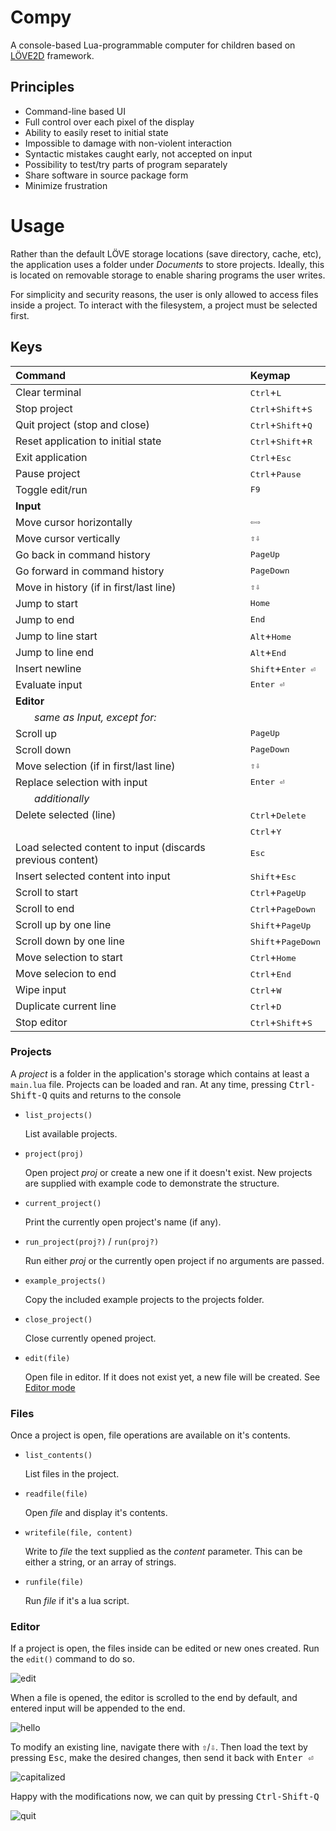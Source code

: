 # Compy

A console-based Lua-programmable computer for children based on
[LÖVE2D][löve2d] framework.

## Principles

- Command-line based UI
- Full control over each pixel of the display
- Ability to easily reset to initial state
- Impossible to damage with non-violent interaction
- Syntactic mistakes caught early, not accepted on input
- Possibility to test/try parts of program separately
- Share software in source package form
- Minimize frustration

# Usage

Rather than the default LÖVE storage locations (save directory,
cache, etc), the application uses a folder under _Documents_ to
store projects. Ideally, this is located on removable storage to
enable sharing programs the user writes.

For simplicity and security reasons, the user is only allowed to
access files inside a project. To interact with the filesystem,
a project must be selected first.

## Keys

| Command                                                           | Keymap                                        |
| :---------------------------------------------------------------- | :-------------------------------------------- |
| Clear terminal                                                    | <kbd>Ctrl</kbd>+<kbd>L</kbd>                  |
| Stop project                                                      | <kbd>Ctrl</kbd>+<kbd>Shift</kbd>+<kbd>S</kbd> |
| Quit project (stop and close)                                     | <kbd>Ctrl</kbd>+<kbd>Shift</kbd>+<kbd>Q</kbd> |
| Reset application to initial state                                | <kbd>Ctrl</kbd>+<kbd>Shift</kbd>+<kbd>R</kbd> |
| Exit application                                                  | <kbd>Ctrl</kbd>+<kbd>Esc</kbd>                |
| Pause project                                                     | <kbd>Ctrl</kbd>+<kbd>Pause</kbd>              |
| Toggle edit/run                                                   | <kbd>F9</kbd>                                 |
| **Input**                                                         |
| Move cursor horizontally                                          | <kbd>⇦</kbd><kbd>⇨</kbd>                      |
| Move cursor vertically                                            | <kbd>⇧</kbd><kbd>⇩</kbd>                      |
| Go back in command history                                        | <kbd>PageUp</kbd>                             |
| Go forward in command history                                     | <kbd>PageDown</kbd>                           |
| Move in history (if in first/last line)                           | <kbd>⇧</kbd><kbd>⇩</kbd>                      |
| Jump to start                                                     | <kbd>Home</kbd>                               |
| Jump to end                                                       | <kbd>End</kbd>                                |
| Jump to line start                                                | <kbd>Alt</kbd>+<kbd>Home</kbd>                |
| Jump to line end                                                  | <kbd>Alt</kbd>+<kbd>End</kbd>                 |
| Insert newline                                                    | <kbd>Shift</kbd>+<kbd>Enter ⏎</kbd>           |
| Evaluate input                                                    | <kbd>Enter ⏎</kbd>                            |
| **Editor**                                                        |
| &nbsp;&nbsp;&nbsp;&nbsp;&nbsp;&nbsp; _same as Input, except for:_ |
| Scroll up                                                         | <kbd>PageUp</kbd>                             |
| Scroll down                                                       | <kbd>PageDown</kbd>                           |
| Move selection (if in first/last line)                            | <kbd>⇧</kbd><kbd>⇩</kbd>                      |
| Replace selection with input                                      | <kbd>Enter ⏎</kbd>                            |
| &nbsp;&nbsp;&nbsp;&nbsp;&nbsp;&nbsp; _additionally_               |
| Delete selected (line)                                            | <kbd>Ctrl</kbd>+<kbd>Delete</kbd>             |
|                                                                   | <kbd>Ctrl</kbd>+<kbd>Y</kbd>                  |
| Load selected content to input (discards previous content)        | <kbd>Esc</kbd>                                |
| Insert selected content into input                                | <kbd>Shift</kbd>+<kbd>Esc</kbd>               |
| Scroll to start                                                   | <kbd>Ctrl</kbd>+<kbd>PageUp</kbd>             |
| Scroll to end                                                     | <kbd>Ctrl</kbd>+<kbd>PageDown</kbd>           |
| Scroll up by one line                                             | <kbd>Shift</kbd>+<kbd>PageUp</kbd>            |
| Scroll down by one line                                           | <kbd>Shift</kbd>+<kbd>PageDown</kbd>          |
| Move selection to start                                           | <kbd>Ctrl</kbd>+<kbd>Home</kbd>               |
| Move selecion to end                                              | <kbd>Ctrl</kbd>+<kbd>End</kbd>                |
| Wipe input                                                        | <kbd>Ctrl</kbd>+<kbd>W</kbd>                  |
| Duplicate current line                                            | <kbd>Ctrl</kbd>+<kbd>D</kbd>                  |
| Stop editor                                                       | <kbd>Ctrl</kbd>+<kbd>Shift</kbd>+<kbd>S</kbd> |

### Projects

A _project_ is a folder in the application's storage which
contains at least a `main.lua` file. Projects can be loaded and
ran. At any time, pressing <kbd>Ctrl-Shift-Q</kbd> quits and
returns to the console

- `list_projects()`

  List available projects.

- `project(proj)`

  Open project _proj_ or create a new one if it doesn't exist.
  New projects are supplied with example code to demonstrate the
  structure.

- `current_project()`

  Print the currently open project's name (if any).

- `run_project(proj?)` / `run(proj?)`

  Run either _proj_ or the currently open project if no
  arguments are passed.

- `example_projects()`

  Copy the included example projects to the projects folder.

- `close_project()`

  Close currently opened project.

- `edit(file)`

  Open file in editor. If it does not exist yet, a new file will
  be created. See [Editor mode](#editor)

### Files

Once a project is open, file operations are available on it's
contents.

- `list_contents()`

  List files in the project.

- `readfile(file)`

  Open _file_ and display it's contents.

- `writefile(file, content)`

  Write to _file_ the text supplied as the _content_ parameter.
  This can be either a string, or an array of strings.

- `runfile(file)`

  Run _file_ if it's a lua script.

### Editor

If a project is open, the files inside can be edited or new ones
created. Run the `edit()` command to do so.

![edit](./doc/interface/open_edit.apng)

When a file is opened, the editor is scrolled to the end by
default, and entered input will be appended to the end.

![hello](./doc/interface/hello.apng)

To modify an existing line, navigate there with
<kbd>⇧</kbd>/<kbd>⇩</kbd>. Then load the text by pressing
<kbd>Esc</kbd>, make the desired changes, then send it back with
<kbd>Enter ⏎</kbd>

![capitalized](./doc/interface/hello_cap.apng)

Happy with the modifications now, we can quit by pressing
<kbd>Ctrl-Shift-Q</kbd>

![quit](./doc/interface/quit_editor.apng)

[löve2d]: https://love2d.org
